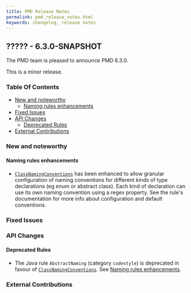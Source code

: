 ```yaml
---
title: PMD Release Notes
permalink: pmd_release_notes.html
keywords: changelog, release notes
---
```


## ????? - 6.3.0-SNAPSHOT

The PMD team is pleased to announce PMD 6.3.0.

This is a minor release.

### Table Of Contents

* [New and noteworthy](#new-and-noteworthy)
  * [Naming rules enhancements](#naming-rules-enhancements)
* [Fixed Issues](#fixed-issues)
* [API Changes](#api-changes)
  * [Deprecated Rules](#deprecated-rules)
* [External Contributions](#external-contributions)

### New and noteworthy


#### Naming rules enhancements

 * [`ClassNamingConventions`](pmd_rules_java_codestyle.html#classnamingconventions)
  has been enhanced to allow granular configuration of naming
  conventions for different kinds of type declarations (eg enum or abstract
  class). Each kind of declaration can use its own naming convention
  using a regex property. See the rule's documentation for more info about
  configuration and default conventions.


### Fixed Issues

### API Changes

#### Deprecated Rules

  * The Java rule `AbstractNaming` (category `codestyle`) is deprecated
  in favour of [`ClassNamingConventions`](pmd_rules_java_codestyle.html#classnamingconventions).
  See [Naming rules enhancements](#naming-rules-enhancements).




### External Contributions

